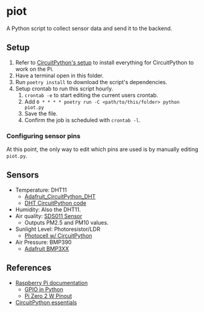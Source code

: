 # piot

A Python script to collect sensor data and send it to the backend.

## Setup

1. Refer to [CircuitPython's setup](https://learn.adafruit.com/circuitpython-on-raspberrypi-linux/installing-circuitpython-on-raspberry-pi) to install everything for CircuitPython to work on the Pi.
2. Have a terminal open in this folder.
3. Run `poetry install` to download the script's dependencies.
4. Setup crontab to run this script hourly.
    1. `crontab -e` to start editing the current users crontab.
    2. Add `0 * * * * poetry run -C <path/to/this/folder> python piot.py`
    3. Save the file.
    4. Confirm the job is scheduled with `crontab -l`.

### Configuring sensor pins
At this point, the only way to edit which pins are used is by manually editing `piot.py`.

## Sensors
- Temperature: DHT11
    - [Adafruit_CircuitPython_DHT](https://github.com/adafruit/Adafruit_CircuitPython_DHT)
    - [DHT CircuitPython code](https://learn.adafruit.com/dht/dht-circuitpython-code)
- Humidity: Also the DHT11.     
- Air quality: [SDS011 Sensor](https://aqicn.org/sensor/sds011/)
    - Outputs PM2.5 and PM10 values.
- Sunlight Level: Photoresistor/LDR
    - [Photocell w/ CircuitPython](https://learn.adafruit.com/photocells/circuitpython)
- Air Pressure: BMP390
    - [Adafruit BMP3XX](https://learn.adafruit.com/adafruit-bmp388-bmp390-bmp3xx)

## References
- [Raspberry Pi documentation](https://www.raspberrypi.com/documentation/computers/raspberry-pi.html)
    - [GPIO in Python](https://www.raspberrypi.com/documentation/computers/raspberry-pi.html#gpio-in-python)
    - [Pi Zero 2 W Pinout](https://www.raspberrypi.com/documentation/computers/raspberry-pi.html#raspberry-pi-zero-2-w)
- [CircuitPython essentials](https://learn.adafruit.com/circuitpython-essentials/circuitpython-essentials)